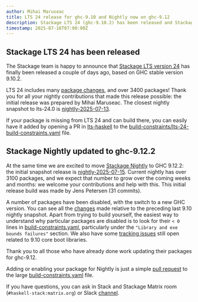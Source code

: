 ```yaml
---
author: Mihai Maruseac
title: LTS 24 release for ghc-9.10 and Nightly now on ghc-9.12
description: Stackage LTS 24 (ghc-9.10.2) has been released and Stackage Nightly moved to ghc-9.12.2.
timestamp: 2025-07-16T07:00:00Z
---
```


## Stackage LTS 24 has been released

The Stackage team is happy to announce that
[Stackage LTS version 24](https://www.stackage.org/lts-22.0) has finally been
released a couple of days ago, based on GHC stable version 9.10.2.

LTS 24 includes many
[package changes](https://www.stackage.org/diff/lts-23.27/lts-24.0), and over
3400 packages! Thank you for all your nightly contributions that made this
release possible: the initial release was prepared by Mihai Maruseac. The
closest nightly snapshot to lts-24.0 is
[nightly-2025-07-13](https://www.stackage.org/diff/nightly-2025-07-13/lts-24.0).

If your package is missing from LTS 24 and can build there, you can easily
have it added by opening a PR in
[lts-haskell](https://github.com/commercialhaskell/lts-haskell/) to the
[build-constraints/lts-24-build-constraints.yaml](https://github.com/commercialhaskell/lts-haskell/blob/master/build-constraints/lts-24-build-constraints.yaml)
file.

## Stackage Nightly updated to ghc-9.12.2

At the same time we are excited to move [Stackage
Nightly](https://www.stackage.org/nightly) to GHC 9.12.2: the initial snapshot
release is [nightly-2025-07-15](https://www.stackage.org/nightly-2025-07-15).
Current nightly has over 3100 packages, and we expect that number to grow over
the coming weeks and months: we welcome your contributions and help with this.
This initial release build was made by Jens Petersen (31 commits).

A number of packages have been disabled, with the switch to a new GHC version.
You can see all the
[changes](https://www.stackage.org/diff/nightly-2025-07-14/nightly-2025-07-15)
made relative to the preceding last 9.10 nightly snapshot.
Apart from trying to build yourself, the easiest way to understand why
particular packages are disabled is to look for their `< 0` lines in
[build-constraints.yaml](https://github.com/commercialhaskell/stackage/blob/master/build-constraints.yaml),
particularly under the `"Library and exe bounds failures"` section.
We also have some
[tracking issues](https://github.com/commercialhaskell/stackage/issues?q=is%3Aissue+is%3Aopen+label%3Aghc-9.10)
still open related to 9.10 core boot libraries.

Thank you to all those who have already done work updating their packages for ghc-9.12.

Adding or enabling your package for Nightly is just a simple
[pull request](https://github.com/commercialhaskell/stackage/blob/master/MAINTAINERS.md#adding-a-package)
to the large
[build-constraints.yaml](https://github.com/commercialhaskell/stackage/blob/master/build-constraints.yaml)
file.

If you have questions, you can ask in Stack and Stackage Matrix room
(`#haskell-stack:matrix.org`) or Slack
[channel](https://haskell-foundation.slack.com/archives/C023DF5202X).
